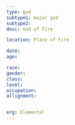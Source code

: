 ```yaml
---
type: god
subtype1: major god
subtype2:
desc: God of Fire

location: Plane of Fire

date:
age:

race:
gender:
class:
level:
occupation:
allignment:


org: Elemental
---
```

